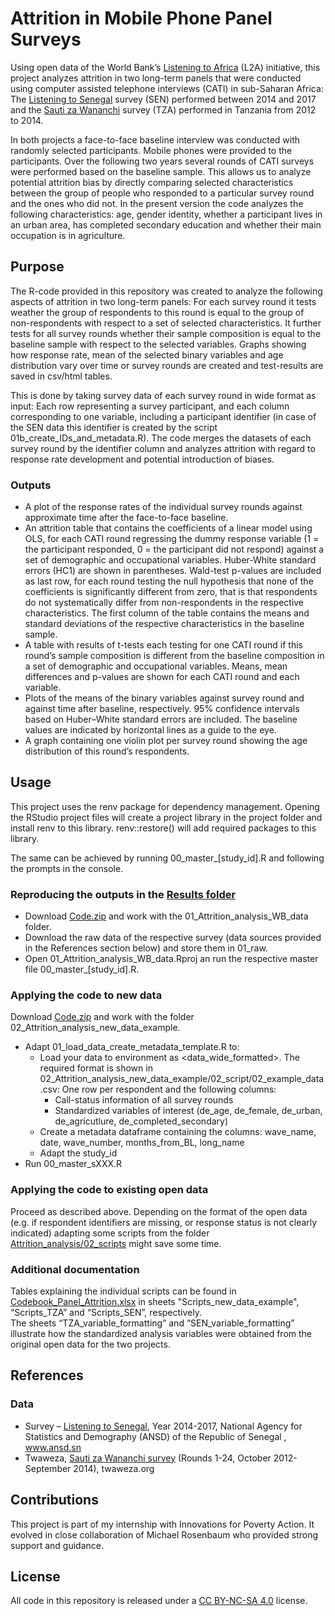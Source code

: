 # Attrition in Mobile Phone Panel Surveys

Using open data of the World Bank’s [Listening to Africa](https://www.worldbank.org/en/programs/listening-to-africa) (L2A) initiative, this project analyzes attrition in two long-term panels that were conducted using computer assisted telephone interviews (CATI) in sub-Saharan Africa: The [Listening to Senegal](https://www.ansd.sn/index.php?option=com_content&view=article&id=344) survey (SEN) performed between 2014 and 2017 and the [Sauti za Wananchi](https://www.twaweza.org/go/sauti-za-wananchi-english) survey (TZA) performed in Tanzania from 2012 to 2014.<br>

In both projects a face-to-face baseline interview was conducted with randomly selected participants. Mobile phones were provided to the participants. 
Over the following two years several rounds of CATI surveys were performed based on the baseline sample. 
This allows us to analyze potential attrition bias by directly comparing selected characteristics between the group of people who responded to a particular survey round and the ones who did not. In the present version the code analyzes the following characteristics: age, gender identity, whether a participant lives in an urban area, has completed secondary education and whether their main occupation is in agriculture. 

## Purpose
The R-code provided in this repository was created to analyze the following aspects of attrition in two long-term panels: For each survey round it tests weather the group of respondents to this round is equal to the group of non-respondents with respect to a set of selected characteristics. It further tests for all survey rounds whether their sample composition is equal to the baseline sample with respect to the selected variables. Graphs showing how response rate, mean of the selected binary variables and age distribution vary over time or survey rounds are created and test-results are saved in csv/html tables. 

This is done by taking survey data of each survey round in wide format as input: Each row representing a survey participant, and each column corresponding to one variable, including a participant identifier (in case of the SEN data this identifier is created by the script 01b_create_IDs_and_metadata.R). The code merges the datasets of each survey round by the identifier column and analyzes attrition with regard to response rate development and potential introduction of biases. 

### Outputs
* A plot of the response rates of the individual survey rounds against approximate time after the face-to-face baseline.
* An attrition table that contains the coefficients of a linear model using OLS, for each CATI round regressing the dummy response variable (1 = the participant responded, 0 = the participant did not respond) against a set of demographic and occupational variables. Huber-White standard errors (HC1) are shown in parentheses. Wald-test p-values are included as last row, for each round testing the null hypothesis that none of the coefficients is significantly different from zero, that is that respondents do not systematically differ from non-respondents in the respective characteristics. The first column of the table contains the means and standard deviations of the respective characteristics in the baseline sample. 
* A table with results of t-tests each testing for one CATI round if this round’s sample composition is different from the baseline composition in a set of demographic and occupational variables. Means, mean differences and p-values are shown for each CATI round and each variable. 
* Plots of the means of the binary variables against survey round and against time after baseline, respectively. 95% confidence intervals based on Huber–White standard errors are included. The baseline values are indicated by horizontal lines as a guide to the eye. 
* A graph containing one violin plot per survey round showing the age distribution of this round’s respondents.    

## Usage

This project uses the renv package for dependency management.
Opening the RStudio project files will create a project library in the project folder and install renv to this library. renv::restore() will add required packages to this library. 

The same can be achieved by running 00_master_[study_id].R and following the prompts in the console.
    
### Reproducing the outputs in the [Results folder](https://github.com/jmroemer/Attrition_in_Mobile_Phone_Panel_Surveys/tree/main/Results)
* Download [Code.zip]( https://github.com/jmroemer/Attrition_in_Mobile_Phone_Panel_Surveys/blob/main/Code.zip) and work with the 01_Attrition_analysis_WB_data folder. 
* Download the raw data of the respective survey (data sources provided in the References section below) and store them in 01_raw. 
* Open 01_Attrition_analysis_WB_data.Rproj an run the respective master file 00_master_[study_id].R. 


### Applying the code to new data
Download [Code.zip]( https://github.com/jmroemer/Attrition_in_Mobile_Phone_Panel_Surveys/blob/main/Code.zip) and work with the folder 02_Attrition_analysis_new_data_example. 

* Adapt 01_load_data_create_metadata_template.R to:
    * Load your data to environment as <data_wide_formatted>. The required format is shown in 02_Attrition_analysis_new_data_example/02_script/02_example_data.csv: One row per respondent and the following columns:
        * Call-status information of all survey rounds 
        * Standardized variables of interest (de_age, de_female, de_urban, de_agricutlure, de_completed_secondary)
    * Create a metadata dataframe <waves> containing the columns: wave_name, date, wave_number, months_from_BL, long_name
    * Adapt the study_id
* Run 00_master_sXXX.R
    
### Applying the code to existing open data    
Proceed as described above. Depending on the format of the open data (e.g. if respondent identifiers are missing, or response status is not clearly indicated) adapting some scripts from the folder [Attrition_analysis/02_scripts](https://github.com/jmroemer/Attrition_in_Mobile_Phone_Panel_Surveys/tree/main/Attrition_analysis/02_script) might save some time. 

### Additional documentation
Tables explaining the individual scripts can be found in [Codebook_Panel_Attrition.xlsx](https://github.com/jmroemer/Attrition_in_Mobile_Phone_Panel_Surveys/blob/main/Codebook_Panel_Attrition.xlsx) in sheets "Scripts_new_data_example", “Scripts_TZA” and “Scripts_SEN”, respectively.<br>
The sheets “TZA_variable_formatting” and “SEN_variable_formatting” illustrate how the standardized analysis variables were obtained from the original open data for the two projects. 

## References
### Data
* Survey – [Listening to Senegal]( https://www.ansd.sn/index.php?option=com_content&view=article&id=344), Year 2014-2017, National Agency for Statistics and Demography (ANSD) of the Republic of Senegal , www.ansd.sn
* Twaweza, [Sauti za Wananchi survey]( https://www.twaweza.org/go/sauti-za-wananchi-english) (Rounds 1-24, October 2012-September 2014), twaweza.org

## Contributions
This project is part of my internship with Innovations for Poverty Action. It evolved in close collaboration of Michael Rosenbaum who provided strong support and guidance. 

## License 
All code in this repository is released under a [CC BY-NC-SA 4.0](https://creativecommons.org/licenses/by-nc-sa/4.0/) license.
